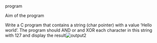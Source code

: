 program 

Aim of the program 

Write a C program that contains a string (char pointer) with a value ‘Hello world’. The program should AND or and XOR each character in this string with 127 and display the result![output2](https://user-images.githubusercontent.com/69303964/147481454-49058e1a-0cf0-4061-881f-5c2704679adf.png)

